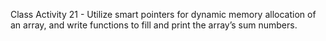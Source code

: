 Class Activity 21 - Utilize smart pointers for dynamic memory allocation of an array, and write functions to fill and print the array’s sum numbers.

